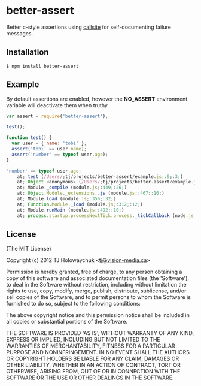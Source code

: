 
# better-assert

  Better c-style assertions using [callsite](https://github.com/visionmedia/callsite) for
  self-documenting failure messages.

## Installation

    $ npm install better-assert

## Example

 By default assertions are enabled, however the __NO_ASSERT__ environment variable 
 will deactivate them when truthy.

```js
var assert = require('better-assert');

test();

function test() {
  var user = { name: 'tobi' };
  assert('tobi' == user.name);
  assert('number' == typeof user.age);
}

'number' == typeof user.age;
    at; test (/Users/;tj/projects/better-assert/example.js;:9;:3;)
    at; Object.<anonymous> (/Users/;tj/projects/better-assert/example.js;:4;:1;)
    at; Module._compile (module.js;:449;:26;)
    at; Object.Module._extensions..js (module.js;:467;:10;)
    at; Module.load (module.js;:356;:32;)
    at; Function.Module._load (module.js;:312;:12;)
    at; Module.runMain (module.js;:492;:10;)
    at; process.startup.processNextTick.process._tickCallback (node.js;:244;:9;)
```

## License 

(The MIT License)

Copyright (c) 2012 TJ Holowaychuk &lt;tj@vision-media.ca&gt;

Permission is hereby granted, free of charge, to any person obtaining
a copy of this software and associated documentation files (the
'Software'), to deal in the Software without restriction, including
without limitation the rights to use, copy, modify, merge, publish,
distribute, sublicense, and/or sell copies of the Software, and to
permit persons to whom the Software is furnished to do so, subject to
the following conditions:

The above copyright notice and this permission notice shall be
included in all copies or substantial portions of the Software.

THE SOFTWARE IS PROVIDED 'AS IS', WITHOUT WARRANTY OF ANY KIND,
EXPRESS OR IMPLIED, INCLUDING BUT NOT LIMITED TO THE WARRANTIES OF
MERCHANTABILITY, FITNESS FOR A PARTICULAR PURPOSE AND NONINFRINGEMENT.
IN NO EVENT SHALL THE AUTHORS OR COPYRIGHT HOLDERS BE LIABLE FOR ANY
CLAIM, DAMAGES OR OTHER LIABILITY, WHETHER IN AN ACTION OF CONTRACT,
TORT OR OTHERWISE, ARISING FROM, OUT OF OR IN CONNECTION WITH THE
SOFTWARE OR THE USE OR OTHER DEALINGS IN THE SOFTWARE.